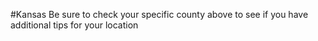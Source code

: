 #Kansas
 Be sure to check your specific county above to see if you have additional tips for your location